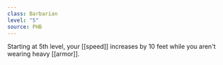 ```yaml
---
class: Barbarian
level: "5"
source: PHB
---
```



Starting at 5th level, your [[speed]] increases by 10 feet while you aren't wearing heavy [[armor]].
